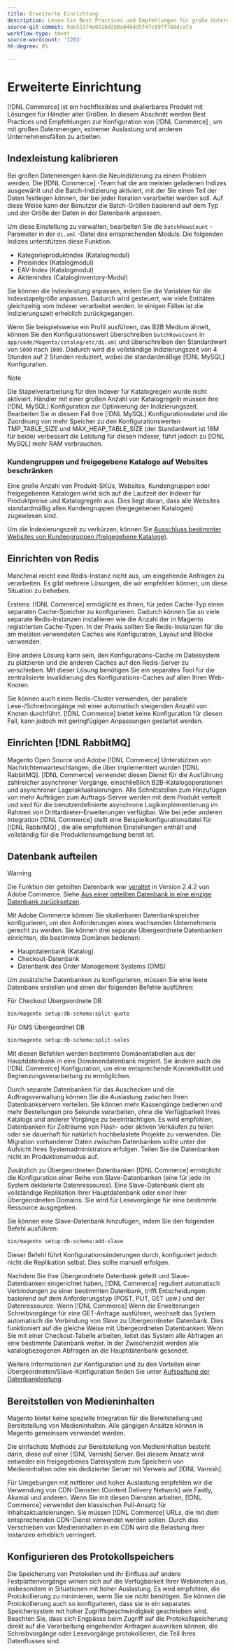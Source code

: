 ```yaml
---
title: Erweiterte Einrichtung
description: Lesen Sie Best Practices und Empfehlungen für große Unternehmenssysteme, die für die Verarbeitung großer Datenmengen entwickelt wurden.
source-git-commit: 9ab52374e031bd2b0a846dd5f47c89ff788dcafa
workflow-type: tm+mt
source-wordcount: '1203'
ht-degree: 0%

---
```



# Erweiterte Einrichtung

[!DNL Commerce] ist ein hochflexibles und skalierbares Produkt mit Lösungen für Händler aller Größen. In diesem Abschnitt werden Best Practices und Empfehlungen zur Konfiguration von [!DNL Commerce] , um mit großen Datenmengen, extremer Auslastung und anderen Unternehmensfällen zu arbeiten.

## Indexleistung kalibrieren

Bei großen Datenmengen kann die Neuindizierung zu einem Problem werden. Die [!DNL Commerce] -Team hat die am meisten geladenen Indizes ausgewählt und die Batch-Indizierung aktiviert, mit der Sie einen Teil der Daten festlegen können, der bei jeder Iteration verarbeitet werden soll. Auf diese Weise kann der Benutzer die Batch-Größen basierend auf dem Typ und der Größe der Daten in der Datenbank anpassen.

Um diese Einstellung zu verwalten, bearbeiten Sie die `batchRowsCount` -Parameter in der `di.xml` -Datei des entsprechenden Moduls. Die folgenden Indizes unterstützen diese Funktion:

* Kategorieproduktindex (Katalogmodul)
* Preisindex (Katalogmodul)
* EAV-Index (Katalogmodul)
* Aktienindex (CatalogInventory-Modul)

Sie können die Indexleistung anpassen, indem Sie die Variablen für die Indexstapelgröße anpassen. Dadurch wird gesteuert, wie viele Entitäten gleichzeitig vom Indexer verarbeitet werden. In einigen Fällen ist die Indizierungszeit erheblich zurückgegangen.

Wenn Sie beispielsweise ein Profil ausführen, das B2B Medium ähnelt, können Sie den Konfigurationswert überschreiben `batchRowsCount` in `app/code/Magento/catalog/etc/di.xml` und überschreiben den Standardwert von `5000` nach `1000`. Dadurch wird die vollständige Indizierungszeit von 4 Stunden auf 2 Stunden reduziert, wobei die standardmäßige [!DNL MySQL] Konfiguration.

>[!NOTE]
>
>Die Stapelverarbeitung für den Indexer für Katalogregeln wurde nicht aktiviert. Händler mit einer großen Anzahl von Katalogregeln müssen ihre [!DNL MySQL] Konfiguration zur Optimierung der Indizierungszeit. Bearbeiten Sie in diesem Fall Ihre [!DNL MySQL] Konfigurationsdatei und die Zuordnung von mehr Speicher zu den Konfigurationswerten TMP_TABLE_SIZE und MAX_HEAP_TABLE_SIZE (der Standardwert ist 16M für beide) verbessert die Leistung für diesen Indexer, führt jedoch zu [!DNL MySQL] mehr RAM verbrauchen.

### Kundengruppen und freigegebene Kataloge auf Websites beschränken

Eine große Anzahl von Produkt-SKUs, Websites, Kundengruppen oder freigegebenen Katalogen wirkt sich auf die Laufzeit der Indexer für Produktpreise und Katalogregeln aus. Dies liegt daran, dass alle Websites standardmäßig allen Kundengruppen (freigegebenen Katalogen) zugewiesen sind.

Um die Indexierungszeit zu verkürzen, können Sie [Ausschluss bestimmter Websites von Kundengruppen (freigegebene Kataloge)](https://devdocs.magento.com/guides/v2.4/extension-dev-guide/indexer-optimization.html#customer-group-limitations-by-websites).

## Einrichten von Redis

Manchmal reicht eine Redis-Instanz nicht aus, um eingehende Anfragen zu verarbeiten. Es gibt mehrere Lösungen, die wir empfehlen können, um diese Situation zu beheben.

Erstens: [!DNL Commerce] ermöglicht es Ihnen, für jeden Cache-Typ einen separaten Cache-Speicher zu konfigurieren. Dadurch können Sie so viele separate Redis-Instanzen installieren wie die Anzahl der in Magento registrierten Cache-Typen. In der Praxis sollten Sie Redis-Instanzen für die am meisten verwendeten Caches wie Konfiguration, Layout und Blöcke verwenden.

Eine andere Lösung kann sein, den Konfigurations-Cache im Dateisystem zu platzieren und die anderen Caches auf den Redis-Server zu verschieben. Mit dieser Lösung benötigen Sie ein separates Tool für die zentralisierte Invalidierung des Konfigurations-Caches auf allen Ihren Web-Knoten.

Sie können auch einen Redis-Cluster verwenden, der parallele Lese-/Schreibvorgänge mit einer automatisch steigenden Anzahl von Knoten durchführt. [!DNL Commerce] bietet keine Konfiguration für diesen Fall, kann jedoch mit geringfügigen Anpassungen gestartet werden.

## Einrichten [!DNL RabbitMQ]

Magento Open Source und Adobe [!DNL Commerce] Unterstützen von Nachrichtenwarteschlangen, die über implementiert wurden [!DNL RabbitMQ]. [!DNL Commerce] verwendet diesen Dienst für die Ausführung zahlreicher asynchroner Vorgänge, einschließlich B2B-Katalogoperationen und asynchroner Lageraktualisierungen. Alle Schnittstellen zum Hinzufügen von mehr Aufträgen zum Auftrags-Server werden mit dem Produkt verteilt und sind für die benutzerdefinierte asynchrone Logikimplementierung im Rahmen von Drittanbieter-Erweiterungen verfügbar. Wie bei jeder anderen Integration [!DNL Commerce] stellt eine Beispielkonfigurationsdatei für [!DNL RabbitMQ] , die alle empfohlenen Einstellungen enthält und vollständig für die Produktionsumgebung bereit ist.

## Datenbank aufteilen

>[!WARNING]
>
>Die Funktion der geteilten Datenbank war [veraltet](https://community.magento.com/t5/Magento-DevBlog/Deprecation-of-Split-Database-in-Magento-Commerce/ba-p/465187) in Version 2.4.2 von Adobe Commerce. Siehe [Aus einer geteilten Datenbank in eine einzige Datenbank zurücksetzen](https://devdocs.magento.com/guides/v2.4/config-guide/revert-split-database.html).

Mit Adobe Commerce können Sie skalierbaren Datenbankspeicher konfigurieren, um den Anforderungen eines wachsenden Unternehmens gerecht zu werden. Sie können drei separate Übergeordnete Datenbanken einrichten, die bestimmte Domänen bedienen:

* Hauptdatenbank (Katalog)
* Checkout-Datenbank
* Datenbank des Order Management Systems (OMS)

Um zusätzliche Datenbanken zu konfigurieren, müssen Sie eine leere Datenbank erstellen und einen der folgenden Befehle ausführen:

Für Checkout Übergeordnete DB

```bash
bin/magento setup:db-schema:split-quote
```

Für OMS Übergeordnet DB

```bash
bin/magento setup:db-schema:split-sales
```

Mit diesen Befehlen werden bestimmte Domänentabellen aus der Hauptdatenbank in eine Domänendatenbank migriert. Sie ändern auch die [!DNL Commerce] Konfiguration, um eine entsprechende Konnektivität und Begrenzungsverarbeitung zu ermöglichen.

Durch separate Datenbanken für das Auschecken und die Auftragsverwaltung können Sie die Auslastung zwischen Ihren Datenbankservern verteilen. Sie können mehr Kassengänge bedienen und mehr Bestellungen pro Sekunde verarbeiten, ohne die Verfügbarkeit Ihres Katalogs und anderer Vorgänge zu beeinträchtigen. Es wird empfohlen, Datenbanken für Zeiträume von Flash- oder aktiven Verkäufen zu teilen oder sie dauerhaft für natürlich hochbelastete Projekte zu verwenden. Die Migration vorhandener Daten zwischen Datenbanken sollte unter der Aufsicht Ihres Systemadministrators erfolgen.  Teilen Sie die Datenbanken nicht im Produktionsmodus auf.

Zusätzlich zu Übergeordneten Datenbanken [!DNL Commerce] ermöglicht die Konfiguration einer Reihe von Slave-Datenbanken (eine für jede im System deklarierte Datenressource). Eine Slave-Datenbank dient als vollständige Replikation Ihrer Hauptdatenbank oder einer Ihrer Übergeordneten Domains. Sie wird für Lesevorgänge für eine bestimmte Ressource ausgegeben.

Sie können eine Slave-Datenbank hinzufügen, indem Sie den folgenden Befehl ausführen:

```bash
bin/magento setup:db-schema:add-slave
```

Dieser Befehl führt Konfigurationsänderungen durch, konfiguriert jedoch nicht die Replikation selbst. Dies sollte manuell erfolgen.

Nachdem Sie Ihre Übergeordnete Datenbank geteilt und Slave-Datenbanken eingerichtet haben, [!DNL Commerce] reguliert automatisch Verbindungen zu einer bestimmten Datenbank, trifft Entscheidungen basierend auf dem Anforderungstyp (POST, PUT, GET usw.) und der Datenressource. Wenn [!DNL Commerce] Wenn die Erweiterungen Schreibvorgänge für eine GET-Anfrage ausführen, wechselt das System automatisch die Verbindung von Slave zu Übergeordneter Datenbank. Dies funktioniert auf die gleiche Weise mit Übergeordneten Datenbanken: Wenn Sie mit einer Checkout-Tabelle arbeiten, leitet das System alle Abfragen an eine bestimmte Datenbank weiter. In der Zwischenzeit werden alle katalogbezogenen Abfragen an die Hauptdatenbank gesendet.

Weitere Informationen zur Konfiguration und zu den Vorteilen einer Übergeordneten/Slave-Konfiguration finden Sie unter
[Aufspaltung der Datenbankleistung](https://devdocs.magento.com/guides/v2.4/config-guide/multi-master/multi-master.html).

## Bereitstellen von Medieninhalten

Magento bietet keine spezielle Integration für die Bereitstellung und Bereitstellung von Medieninhalten. Alle gängigen Ansätze können in Magento gemeinsam verwendet werden.

Die einfachste Methode zur Bereitstellung von Medieninhalten besteht darin, diese auf einer [!DNL Varnish] Server. Bei diesem Ansatz wird entweder ein freigegebenes Dateisystem zum Speichern von Medieninhalten oder ein dedizierter Server mit Verweis auf [!DNL Varnish].

Für Umgebungen mit mittlerer und hoher Auslastung empfehlen wir die Verwendung von CDN-Diensten (Content Delivery Network) wie Fastly, Akamai und anderen. Wenn Sie mit diesen Diensten arbeiten, [!DNL Commerce] verwendet den klassischen Pull-Ansatz für Inhaltsaktualisierungen. Sie müssen [!DNL Commerce] URLs, die mit dem entsprechenden CDN-Dienst verwendet werden sollen. Durch das Verschieben von Medieninhalten in ein CDN wird die Belastung Ihrer Instanzen erheblich verringert.

## Konfigurieren des Protokollspeichers

Die Speicherung von Protokollen und ihr Einfluss auf andere Festplattenvorgänge wirken sich auf die Verfügbarkeit Ihrer Webknoten aus, insbesondere in Situationen mit hoher Auslastung. Es wird empfohlen, die Protokollierung zu minimieren, wenn Sie sie nicht benötigen. Sie können die Protokollierung auch so konfigurieren, dass sie in ein separates Speichersystem mit hoher Zugriffsgeschwindigkeit geschrieben wird. Beachten Sie, dass sich Engpässe beim Zugriff auf die Protokollspeicherung direkt auf die Verarbeitung eingehender Anfragen auswirken können, die Schreibvorgänge oder Lesevorgänge protokollieren, die Teil ihres Datenflusses sind.
